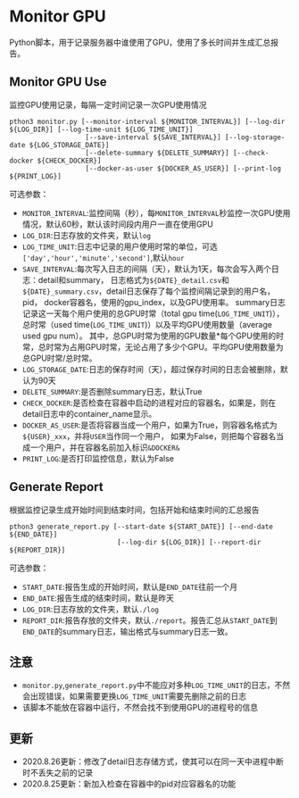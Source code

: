 # Monitor GPU
Python脚本，用于记录服务器中谁使用了GPU，使用了多长时间并生成汇总报告。

## Monitor GPU Use
监控GPU使用记录，每隔一定时间记录一次GPU使用情况
```
pthon3 monitor.py [--monitor-interval ${MONITOR_INTERVAL}] [--log-dir ${LOG_DIR}] [--log-time-unit ${LOG_TIME_UNIT}] 
                   [--save-interval ${SAVE_INTERVAL}] [--log-storage-date ${LOG_STORAGE_DATE}]
                   [--delete-summary ${DELETE_SUMMARY}] [--check-docker ${CHECK_DOCKER}]
                   [--docker-as-user ${DOCKER_AS_USER}] [--print-log ${PRINT_LOG}]
```
可选参数：
- `MONITOR_INTERVAL`:监控间隔（秒），每`MONITOR_INTERVAL`秒监控一次GPU使用情况，默认60秒，默认该时间段内用户一直在使用GPU
- `LOG_DIR`:日志存放的文件夹，默认`log`
- `LOG_TIME_UNIT`:日志中记录的用户使用时常的单位，可选`['day','hour','minute','second']`,默认`hour`
- `SAVE_INTERVAL`:每次写入日志的间隔（天），默认为1天，每次会写入两个日志：detail和summary，
        日志格式为`${DATE}_detail.csv`和`${DATE}_summary.csv`，detail日志保存了每个监控间隔记录到的用户名，pid，
        docker容器名，使用的gpu_index，以及GPU使用率。
        summary日志记录这一天每个用户使用的总GPU时常（total gpu time(`LOG_TIME_UNIT`)），
        总时常（used time(`LOG_TIME_UNIT`)）以及平均GPU使用数量（average used gpu num）。
        其中，总GPU时常为使用的GPU数量*每个GPU使用的时常，总时常为占用GPU时常，无论占用了多少个GPU。平均GPU使用数量为总GPU时常/总时常。
- `LOG_STORAGE_DATE`:日志的保存时间（天），超过保存时间的日志会被删除，默认为90天
- `DELETE_SUMMARY`:是否删除summary日志，默认True
- `CHECK_DOCKER`:是否检查在容器中启动的进程对应的容器名，如果是，则在detail日志中的container_name显示。
- `DOCKER_AS_USER`:是否将容器当成一个用户，如果为True，则容器名格式为`${USER}_xxx`，并将`USER`当作同一个用户，
                    如果为False，则把每个容器名当成一个用户，并在容器名前加入标识`&DOCKER&`
- `PRINT_LOG`:是否打印监控信息，默认为False

## Generate Report
根据监控记录生成开始时间到结束时间，包括开始和结束时间的汇总报告
```
pthon3 generate_report.py [--start-date ${START_DATE}] [--end-date ${END_DATE}] 
                           [--log-dir ${LOG_DIR}] [--report-dir ${REPORT_DIR}]
```
可选参数：
- `START_DATE`:报告生成的开始时间，默认是`END_DATE`往前一个月
- `END_DATE`:报告生成的结束时间，默认是昨天
- `LOG_DIR`:日志存放的文件夹，默认`./log`
- `REPORT_DIR`:报告存放的文件夹，默认`./report`。报告汇总从`START_DATE`到`END_DATE`的summary日志，输出格式与summary日志一致。

## 注意
- `monitor.py`,`generate_report.py`中不能应对多种`LOG_TIME_UNIT`的日志，不然会出现错误，如果需要更换`LOG_TIME_UNIT`需要先删除之前的日志
- 该脚本不能放在容器中运行，不然会找不到使用GPU的进程号的信息

## 更新
- 2020.8.26更新：修改了detail日志存储方式，使其可以在同一天中进程中断时不丢失之前的记录
- 2020.8.25更新：新加入检查在容器中的pid对应容器名的功能

